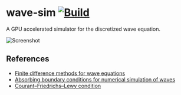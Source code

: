 # wave-sim [![Build](https://github.com/connorslade/wave-sim/actions/workflows/build.yml/badge.svg?branch=main)](https://github.com/connorslade/wave-sim/actions/workflows/build.yml)

A GPU accelerated simulator for the discretized wave equation.

![Screenshot](https://github.com/connorslade/wave-sim/assets/50306817/b10e23fa-1be6-4760-873d-a2dbc7531dba)

## References

- [Finite difference methods for wave equations](https://hplgit.github.io/fdm-book/doc/pub/wave/pdf/wave-4print.pdf)
- [Absorbing boundary conditions for numerical simulation of waves](https://www.pnas.org/doi/abs/10.1073/pnas.74.5.1765)
- [Courant–Friedrichs–Lewy condition](https://en.wikipedia.org/wiki/Courant%E2%80%93Friedrichs%E2%80%93Lewy_condition)
